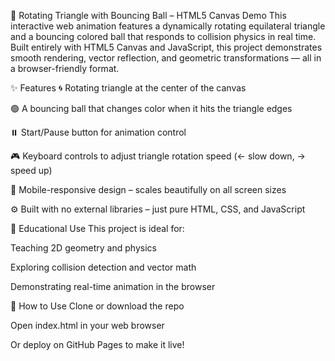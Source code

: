 🔺 Rotating Triangle with Bouncing Ball – HTML5 Canvas Demo
This interactive web animation features a dynamically rotating equilateral triangle and a bouncing colored ball that responds to collision physics in real time. Built entirely with HTML5 Canvas and JavaScript, this project demonstrates smooth rendering, vector reflection, and geometric transformations — all in a browser-friendly format.

✨ Features
🌀 Rotating triangle at the center of the canvas

🟢 A bouncing ball that changes color when it hits the triangle edges

⏸️ Start/Pause button for animation control

🎮 Keyboard controls to adjust triangle rotation speed (← slow down, → speed up)

📱 Mobile-responsive design – scales beautifully on all screen sizes

⚙️ Built with no external libraries – just pure HTML, CSS, and JavaScript

🧠 Educational Use
This project is ideal for:

Teaching 2D geometry and physics

Exploring collision detection and vector math

Demonstrating real-time animation in the browser

🚀 How to Use
Clone or download the repo

Open index.html in your web browser

Or deploy on GitHub Pages to make it live!
